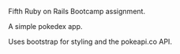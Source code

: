 Fifth Ruby on Rails Bootcamp assignment.

A simple pokedex app.

Uses bootstrap for styling and the pokeapi.co API.